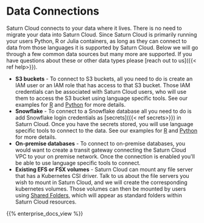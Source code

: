 # Data Connections

Saturn Cloud connects to your data where it lives. There is no need to migrate your data into Saturn Cloud. Since Saturn Cloud is primarily running your users Python, R or Julia containers, as long as they can connect to data from those languages it is supported by Saturn Cloud. Below we will go through a few common data sources but many more are supported. If you have questions about these or other data types please [reach out to us]({{< ref help>}}).

* **S3 buckets** - To connect to S3 buckets, all you need to do is create an IAM user or an IAM role that has access to that S3 bucket. Those IAM credentials can be associated with Saturn Cloud users, who will use them to access the S3 bucket using language specific tools. See our examples for [R](<docs/examples/r/load-data/qs-r-load-data-s3.md>) and [Python](<docs/examples/python/load-data/qs-load-data-s3.md>) for more details.
* **Snowflake** - To connect to a Snowflake database all you need to do is add Snowflake login credentials as [secrets]({{< ref secrets>}}) in Saturn Cloud. Once you have the secrets stored, you will use language specific tools to connect to the data. See our examples for [R](<docs/examples/r/load-data/qs-r-load-data-snowflake.md>) and [Python](<docs/examples/python/load-data/qs-load-data-snowflake.md>) for more details.
* **On-premise databases** - To connect to on-premise databases, you would want to create a transit gateway connecting the Saturn Cloud VPC to your on premise network. Once the connection is enabled you'll be able to use language specific tools to connect.
* **Existing EFS or FSX volumes** - Saturn Cloud can mount any file server that has a Kubernetes CSI driver. Talk to us about the file servers you wish to mount in Saturn Cloud, and we will create the corresponding kubernetes volumes. Those volumes can then be mounted by users using <a href="/docs">Shared Folders</a>, which will appear as standard folders within Saturn Cloud resources.

{{% enterprise_docs_view %}}
